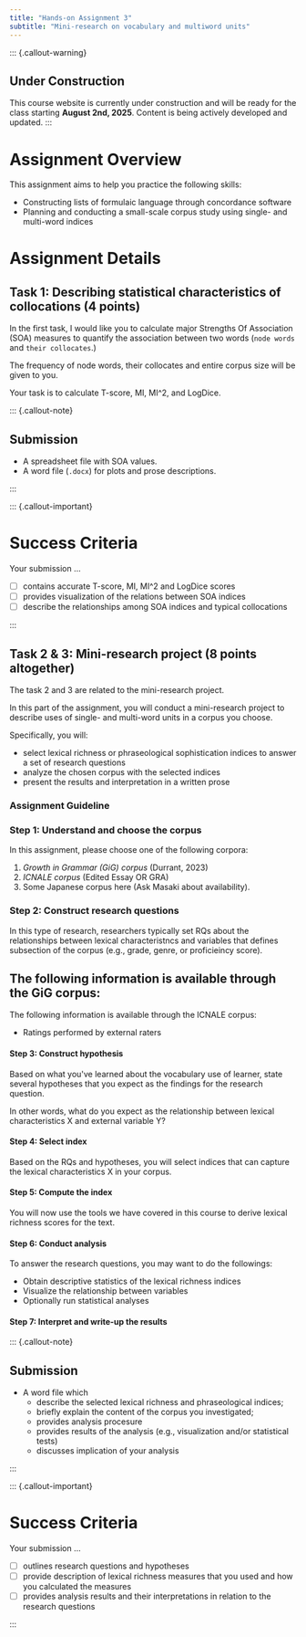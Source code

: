 ```yaml
---
title: "Hands-on Assignment 3"
subtitle: "Mini-research on vocabulary and multiword units"
---
```


::: {.callout-warning}
## Under Construction
This course website is currently under construction and will be ready for the class starting **August 2nd, 2025**. Content is being actively developed and updated.
:::


# Assignment Overview

This assignment aims to help you practice the following skills:

- Constructing lists of formulaic language through concordance software
- Planning and conducting a small-scale corpus study using single- and multi-word indices


# Assignment Details


## Task 1: Describing statistical characteristics of collocations (4 points)

In the first task, I would like you to calculate major Strengths Of Association (SOA) measures to quantify the association between two words (`node words` and `their collocates`.)

The frequency of node words, their collocates and entire corpus size will be given to you.

Your task is to calculate T-score, MI, MI^2, and LogDice.

::: {.callout-note}

## Submission

- A spreadsheet file with SOA values.
- A word file (`.docx`) for plots and prose descriptions.

:::


::: {.callout-important}
# Success Criteria

Your submission ...

- [ ] contains accurate T-score, MI, MI^2 and LogDice scores
- [ ] provides visualization of the relations between SOA indices
- [ ] describe the relationships among SOA indices and typical collocations

:::


## Task 2 & 3: Mini-research project (8 points altogether)

The task 2 and 3 are related to the mini-research project.

In this part of the assignment, you will conduct a mini-research project to describe uses of single- and multi-word units in a corpus you choose.

Specifically, you will:

- select lexical richness or phraseological sophistication indices to answer a set of research questions
- analyze the chosen corpus with the selected indices
- present the results and interpretation in a written prose


### Assignment Guideline

### Step 1: Understand and choose the corpus

In this assignment, please choose one of the following corpora:

1. *Growth in Grammar (GiG) corpus* (Durrant, 2023)
2. *ICNALE corpus* (Edited Essay OR GRA)
3. Some Japanese corpus here (Ask Masaki about availability).


### Step 2: Construct research questions

In this type of research, researchers typically set RQs about the relationships between lexical characteristncs and variables that defines subsection of the corpus (e.g., grade, genre, or proficieincy score).

The following information is available through the GiG corpus:
- 

The following information is available through the ICNALE corpus:
- Ratings performed by external raters


#### Step 3: Construct hypothesis

Based on what you've learned about the vocabulary use of learner, state several hypotheses that you expect as the findings for the research question.

In other words, what do you expect as the relationship between lexical characteristics X and external variable Y?

#### Step 4: Select index

Based on the RQs and hypotheses, you will select indices that can capture the lexical characteristics X in your corpus.


#### Step 5: Compute the index

You will now use the tools we have covered in this course to derive lexical richness scores for the text.


#### Step 6: Conduct analysis 

To answer the research questions, you may want to do the followings:
- Obtain descriptive statistics of the lexical richness indices
- Visualize the relationship between variables
- Optionally run statistical analyses 

#### Step 7: Interpret and write-up the results



::: {.callout-note}

## Submission

- A word file which 
  - describe the selected lexical richness and phraseological indices;
  - briefly explain the content of the corpus you investigated;
  - provides analysis procesure
  - provides results of the analysis (e.g., visualization and/or statistical tests)
  - discusses implication of your analysis 

:::

::: {.callout-important}
# Success Criteria

Your submission ...

- [ ] outlines research questions and hypotheses
- [ ] provide description of lexical richness measures that you used and how you calculated the measures
- [ ] provides analysis results and their interpretations in relation to the research questions

:::